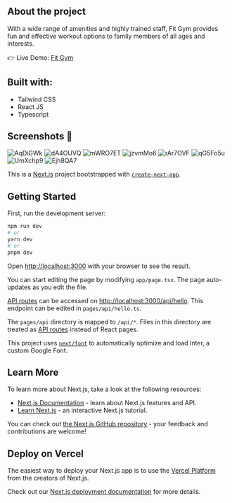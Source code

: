 ## About the project

With a wide range of amenities and highly trained staff, Fit Gym provides fun and effective workout options to family members of all ages and interests.

:point_right: Live Demo: [Fit Gym](https://fit-gym-taupe.vercel.app/)

## Built with:
- Tailwind CSS
- React JS
- Typescript

## Screenshots :camera_flash:

![AqDiGWk](https://user-images.githubusercontent.com/88942814/227751332-f24b1083-d778-403b-918d-c003ef2401c4.jpg)
![dA4OUVQ](https://user-images.githubusercontent.com/88942814/227751630-17c918da-6a09-4d02-bcff-a3cc6bf5f3ec.png)
![mWRO7ET](https://user-images.githubusercontent.com/88942814/227751641-3b8a1876-ce05-4c44-986b-66c2e2769616.png)
![jzvmMo6](https://user-images.githubusercontent.com/88942814/227751670-db04aab2-2b59-4d42-9e38-6776b506e7ef.png)
![rAr7OVF](https://user-images.githubusercontent.com/88942814/227751687-9c26b7e7-dae6-4c6a-9ff8-d632cbd0df65.jpg)
![qG5Fo5u](https://user-images.githubusercontent.com/88942814/227751691-5d476bca-0111-49cc-9e10-92ae10d1dd4a.png)
![UmXchp9](https://user-images.githubusercontent.com/88942814/227751695-53a5defd-8d79-4256-98aa-3454b9dbe624.png)
![Ejh8QA7](https://user-images.githubusercontent.com/88942814/227751725-15b33bd2-602f-4dff-9189-1f212c881c28.png)


This is a [Next.js](https://nextjs.org/) project bootstrapped with [`create-next-app`](https://github.com/vercel/next.js/tree/canary/packages/create-next-app).

## Getting Started

First, run the development server:

```bash
npm run dev
# or
yarn dev
# or
pnpm dev
```

Open [http://localhost:3000](http://localhost:3000) with your browser to see the result.

You can start editing the page by modifying `app/page.tsx`. The page auto-updates as you edit the file.

[API routes](https://nextjs.org/docs/api-routes/introduction) can be accessed on [http://localhost:3000/api/hello](http://localhost:3000/api/hello). This endpoint can be edited in `pages/api/hello.ts`.

The `pages/api` directory is mapped to `/api/*`. Files in this directory are treated as [API routes](https://nextjs.org/docs/api-routes/introduction) instead of React pages.

This project uses [`next/font`](https://nextjs.org/docs/basic-features/font-optimization) to automatically optimize and load Inter, a custom Google Font.

## Learn More

To learn more about Next.js, take a look at the following resources:

- [Next.js Documentation](https://nextjs.org/docs) - learn about Next.js features and API.
- [Learn Next.js](https://nextjs.org/learn) - an interactive Next.js tutorial.

You can check out [the Next.js GitHub repository](https://github.com/vercel/next.js/) - your feedback and contributions are welcome!

## Deploy on Vercel

The easiest way to deploy your Next.js app is to use the [Vercel Platform](https://vercel.com/new?utm_medium=default-template&filter=next.js&utm_source=create-next-app&utm_campaign=create-next-app-readme) from the creators of Next.js.

Check out our [Next.js deployment documentation](https://nextjs.org/docs/deployment) for more details.
